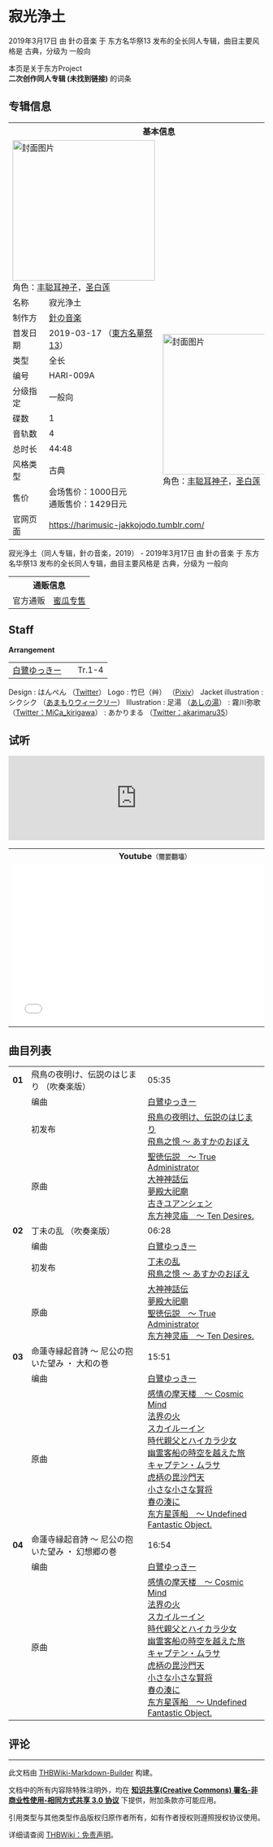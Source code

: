 # 寂光浄土

<!-- source html: G:\repos\THBWiki-Markdown-Builder\THBWikiMarkdown\Temp\main\9\90\ns0%3A%E5%AF%82%E5%85%89%E6%B5%84%E5%9C%9F.html -->

2019年3月17日 由 針の音楽 于 东方名华祭13 发布的全长同人专辑，曲目主要风格是 古典，分级为 一般向

本页是关于东方Project  
 **二次创作同人专辑 (未找到链接)** 的词条

## 专辑信息

<table><tbody><tr><th colspan="3">基本信息</th></tr><tr><td class="cover-artwork-mobile" colspan="2"><a href="./文件-寂光浄土封面.png.md" class="image" title="封面图片"><img alt="封面图片" src="https://upload.thwiki.cc/thumb/b/b8/%E5%AF%82%E5%85%89%E6%B5%84%E5%9C%9F%E5%B0%81%E9%9D%A2.png/280px-%E5%AF%82%E5%85%89%E6%B5%84%E5%9C%9F%E5%B0%81%E9%9D%A2.png" decoding="async" loading="lazy" width="280" height="276" srcset="https://upload.thwiki.cc/thumb/b/b8/%E5%AF%82%E5%85%89%E6%B5%84%E5%9C%9F%E5%B0%81%E9%9D%A2.png/420px-%E5%AF%82%E5%85%89%E6%B5%84%E5%9C%9F%E5%B0%81%E9%9D%A2.png 1.5x, https://upload.thwiki.cc/thumb/b/b8/%E5%AF%82%E5%85%89%E6%B5%84%E5%9C%9F%E5%B0%81%E9%9D%A2.png/560px-%E5%AF%82%E5%85%89%E6%B5%84%E5%9C%9F%E5%B0%81%E9%9D%A2.png 2x" data-file-width="752" data-file-height="740"></a><div class="cover-char">角色：<a href="./丰聪耳神子.md" title="丰聪耳神子">丰聪耳神子</a>，<a href="./圣白莲.md" title="圣白莲">圣白莲</a></div></td>
</tr><tr><td class="label">名称</td><td colspan="2"> 寂光浄土 </td></tr><tr><td class="label">制作方</td><td><a href="./針の音楽.md" title="針の音楽">針の音楽</a></td><td class="cover-artwork" rowspan="10" style="min-width:280px;"><a href="./文件-寂光浄土封面.png.md" class="image" title="封面图片"><img alt="封面图片" src="https://upload.thwiki.cc/thumb/b/b8/%E5%AF%82%E5%85%89%E6%B5%84%E5%9C%9F%E5%B0%81%E9%9D%A2.png/280px-%E5%AF%82%E5%85%89%E6%B5%84%E5%9C%9F%E5%B0%81%E9%9D%A2.png" decoding="async" loading="lazy" width="280" height="276" srcset="https://upload.thwiki.cc/thumb/b/b8/%E5%AF%82%E5%85%89%E6%B5%84%E5%9C%9F%E5%B0%81%E9%9D%A2.png/420px-%E5%AF%82%E5%85%89%E6%B5%84%E5%9C%9F%E5%B0%81%E9%9D%A2.png 1.5x, https://upload.thwiki.cc/thumb/b/b8/%E5%AF%82%E5%85%89%E6%B5%84%E5%9C%9F%E5%B0%81%E9%9D%A2.png/560px-%E5%AF%82%E5%85%89%E6%B5%84%E5%9C%9F%E5%B0%81%E9%9D%A2.png 2x" data-file-width="752" data-file-height="740"></a><div class="cover-char">角色：<a href="./丰聪耳神子.md" title="丰聪耳神子">丰聪耳神子</a>，<a href="./圣白莲.md" title="圣白莲">圣白莲</a></div></td>
</tr><tr><td class="label">首发日期</td><td>2019-03-17&#160;（<a href="/展会作品列表?e=%E4%B8%9C%E6%96%B9%E5%90%8D%E5%8D%8E%E7%A5%AD%2313">東方名華祭13</a>）</td></tr><tr><td class="label">类型</td><td>全长</td></tr><tr><td class="label">编号</td><td>HARI-009A</td></tr><tr><td class="label">分级指定</td><td>一般向</td></tr><tr><td class="label">碟数</td><td>1</td></tr><tr><td class="label">音轨数</td><td>4</td></tr><tr><td class="label">总时长</td><td>44:48</td></tr><tr><td class="label">风格类型</td><td>古典</td></tr><tr><td class="label">售价</td><td>会场售价：1000日元<br>通贩售价：1429日元</td></tr>
<tr><td class="label">官网页面</td><td colspan="2"><a rel="nofollow" class="external free" href="https://harimusic-jakkojodo.tumblr.com/">https://harimusic-jakkojodo.tumblr.com/</a></td></tr></tbody></table>

寂光浄土（同人专辑，針の音楽，2019） - 2019年3月17日 由 針の音楽 于 东方名华祭13 发布的全长同人专辑，曲目主要风格是 古典，分级为 一般向

<table><tbody><tr><th colspan="3">通贩信息</th></tr><tr><td class="label">官方通贩</td><td colspan="2"><a rel="nofollow" class="external text" href="https://www.melonbooks.co.jp/detail/detail.php?product_id=484148">蜜瓜专售</a></td></tr></tbody></table>



## Staff
  
 **Arrangement**   

<table><tbody><tr><td><a href="./白鷺ゆっきー.md" title="白鷺ゆっきー">白鷺ゆっきー</a></td><td></td><td>Tr.1-4</td></tr></tbody></table>


Design
: はんぺん （[Twitter](https://twitter.com/atamapokopoko)）
Logo
: 竹巳（艸） （[Pixiv](https://www.pixiv.net/member.php?id=2599407)）
Jacket illustration
: シクシク （[あまもりウィークリー](./あまもりウィークリー.md)）
Illustration
: 足湯 （[あしの湯](./あしの湯.md)）
: 霧川弥歌 （[Twitter：MiCa_kirigawa](https://twitter.com/MiCa_kirigawa)）
: あかりまる （[Twitter：akarimaru35](https://twitter.com/akarimaru35)）


## 试听
  
<iframe width="100%" height="166" scrolling="no" frameborder="no" src="https://w.soundcloud.com/player/?url=https%3A//api.soundcloud.com/tracks/586361322&amp;color=ff5500&amp;auto_play=false&amp;hide_related=false&amp;show_comments=true&amp;show_user=true&amp;show_reposts=false&amp;visual=false"></iframe>

  


<table>

<tbody><tr>
<th>Youtube<span style="font-family: sans-serif; cursor: default; color:#555; font-size: 0.8em; bottom: 0.1em; font-weight: bold;" title="连接到需要翻墙网页">（需要翻墙）</span>
</th></tr>
<tr>
<td><iframe width="560" height="315" src="//www.youtube-nocookie.com/embed/DFefkdb0CZo?" frameborder="0" allowfullscreen=""></iframe>
</td></tr></tbody></table>



## 曲目列表

<table><tbody><tr><td id="1" class="infoYD"><b>01</b></td><td id="飛鳥の夜明け、伝説のはじまり_（吹奏楽版）" colspan="2" class="title">飛鳥の夜明け、伝説のはじまり （吹奏楽版）<span class="thcsearchlinks"><a rel="nofollow" class="external text" href="https://cd.thwiki.cc?arrange=白鷺ゆっきー&amp;ogmusic=聖徳伝説　～ True Administrator，大神神話伝，夢殿大祀廟，古きユアンシェン&amp;fromwiki=寂光浄土"><span title="搜索相似同人曲"></span></a></span></td><td class="time">05:35</td></tr><tr><td class="left"></td><td class="label">编曲</td><td class="text" colspan="2"><a href="./白鷺ゆっきー.md" title="白鷺ゆっきー">白鷺ゆっきー</a><span class="thcsearchlinks"><a rel="nofollow" class="external text" href="https://cd.thwiki.cc?arrange=，白鷺ゆっきー&amp;fromwiki=寂光浄土"><span></span></a></span></td></tr><tr><td class="left"></td><td class="label">初发布</td><td class="text" colspan="2"><a href="/%E9%A3%9B%E9%B3%A5%E4%B9%8B%E6%86%B6_%EF%BD%9E_%E3%81%82%E3%81%99%E3%81%8B%E3%81%AE%E3%81%8A%E3%81%BC%E3%81%88#1" title="飛鳥之憶 ～ あすかのおぼえ">飛鳥の夜明け、伝説のはじまり</a><div class="source"><a href="./飛鳥之憶_～_あすかのおぼえ.md" title="飛鳥之憶 ～ あすかのおぼえ">飛鳥之憶 ～ あすかのおぼえ</a></div></td></tr><tr><td class="left"></td><td class="label">原曲</td><td class="text" colspan="2"><span class="thcsearchlinks"><a rel="nofollow" class="external text" href="https://cd.thwiki.cc?ogmusic=聖徳伝説　～ True Administrator，大神神話伝，夢殿大祀廟，古きユアンシェン&amp;fromwiki=寂光浄土"><span></span></a></span><div class="ogmusic"><a href="./聖徳伝説_～_True_Administrator.md" class="mw-redirect" title="聖徳伝説 ～ True Administrator">聖徳伝説　～ True Administrator</a></div><div class="ogmusic"><a href="./大神神話伝.md" class="mw-redirect" title="大神神話伝">大神神話伝</a></div><div class="ogmusic"><a href="./夢殿大祀廟.md" class="mw-redirect" title="夢殿大祀廟">夢殿大祀廟</a></div><div class="ogmusic"><a href="./古きユアンシェン.md" class="mw-redirect" title="古きユアンシェン">古きユアンシェン</a></div><div class="source"><a href="./东方神灵庙_～_Ten_Desires..md" class="mw-redirect" title="东方神灵庙 ～ Ten Desires.">东方神灵庙　～ Ten Desires.</a></div></td></tr>
<tr><td id="2" class="infoYD"><b>02</b></td><td id="丁未の乱_（吹奏楽版）" colspan="2" class="title">丁未の乱 （吹奏楽版）<span class="thcsearchlinks"><a rel="nofollow" class="external text" href="https://cd.thwiki.cc?arrange=白鷺ゆっきー&amp;ogmusic=大神神話伝，夢殿大祀廟，聖徳伝説　～ True Administrator&amp;fromwiki=寂光浄土"><span title="搜索相似同人曲"></span></a></span></td><td class="time">06:28</td></tr><tr><td class="left"></td><td class="label">编曲</td><td class="text" colspan="2"><a href="./白鷺ゆっきー.md" title="白鷺ゆっきー">白鷺ゆっきー</a><span class="thcsearchlinks"><a rel="nofollow" class="external text" href="https://cd.thwiki.cc?arrange=，白鷺ゆっきー&amp;fromwiki=寂光浄土"><span></span></a></span></td></tr><tr><td class="left"></td><td class="label">初发布</td><td class="text" colspan="2"><a href="/%E9%A3%9B%E9%B3%A5%E4%B9%8B%E6%86%B6_%EF%BD%9E_%E3%81%82%E3%81%99%E3%81%8B%E3%81%AE%E3%81%8A%E3%81%BC%E3%81%88#3" title="飛鳥之憶 ～ あすかのおぼえ">丁未の乱</a><div class="source"><a href="./飛鳥之憶_～_あすかのおぼえ.md" title="飛鳥之憶 ～ あすかのおぼえ">飛鳥之憶 ～ あすかのおぼえ</a></div></td></tr><tr><td class="left"></td><td class="label">原曲</td><td class="text" colspan="2"><span class="thcsearchlinks"><a rel="nofollow" class="external text" href="https://cd.thwiki.cc?ogmusic=大神神話伝，夢殿大祀廟，聖徳伝説　～ True Administrator&amp;fromwiki=寂光浄土"><span></span></a></span><div class="ogmusic"><a href="./大神神話伝.md" class="mw-redirect" title="大神神話伝">大神神話伝</a></div><div class="ogmusic"><a href="./夢殿大祀廟.md" class="mw-redirect" title="夢殿大祀廟">夢殿大祀廟</a></div><div class="ogmusic"><a href="./聖徳伝説_～_True_Administrator.md" class="mw-redirect" title="聖徳伝説 ～ True Administrator">聖徳伝説　～ True Administrator</a></div><div class="source"><a href="./东方神灵庙_～_Ten_Desires..md" class="mw-redirect" title="东方神灵庙 ～ Ten Desires.">东方神灵庙　～ Ten Desires.</a></div></td></tr>
<tr><td id="3" class="infoYD"><b>03</b></td><td id="命蓮寺縁起音詩_～_尼公の抱いた望み_・_大和の巻" colspan="2" class="title">命蓮寺縁起音詩 ～ 尼公の抱いた望み ・ 大和の巻<span class="thcsearchlinks"><a rel="nofollow" class="external text" href="https://cd.thwiki.cc?arrange=白鷺ゆっきー&amp;ogmusic=感情の摩天楼　～ Cosmic Mind，法界の火，スカイルーイン，時代親父とハイカラ少女，幽霊客船の時空を越えた旅，キャプテン・ムラサ，虎柄の毘沙門天，小さな小さな賢将，春の湊に&amp;fromwiki=寂光浄土"><span title="搜索相似同人曲"></span></a></span></td><td class="time">15:51</td></tr><tr><td class="left"></td><td class="label">编曲</td><td class="text" colspan="2"><a href="./白鷺ゆっきー.md" title="白鷺ゆっきー">白鷺ゆっきー</a><span class="thcsearchlinks"><a rel="nofollow" class="external text" href="https://cd.thwiki.cc?arrange=，白鷺ゆっきー&amp;fromwiki=寂光浄土"><span></span></a></span></td></tr><tr><td class="left"></td><td class="label">原曲</td><td class="text" colspan="2"><span class="thcsearchlinks"><a rel="nofollow" class="external text" href="https://cd.thwiki.cc?ogmusic=感情の摩天楼　～ Cosmic Mind，法界の火，スカイルーイン，時代親父とハイカラ少女，幽霊客船の時空を越えた旅，キャプテン・ムラサ，虎柄の毘沙門天，小さな小さな賢将，春の湊に&amp;fromwiki=寂光浄土"><span></span></a></span><div class="ogmusic"><a href="./感情の摩天楼_～_Cosmic_Mind.md" class="mw-redirect" title="感情の摩天楼 ～ Cosmic Mind">感情の摩天楼　～ Cosmic Mind</a></div><div class="ogmusic"><a href="./法界の火.md" class="mw-redirect" title="法界の火">法界の火</a></div><div class="ogmusic"><a href="./スカイルーイン.md" class="mw-redirect" title="スカイルーイン">スカイルーイン</a></div><div class="ogmusic"><a href="./時代親父とハイカラ少女.md" class="mw-redirect" title="時代親父とハイカラ少女">時代親父とハイカラ少女</a></div><div class="ogmusic"><a href="./幽霊客船の時空を越えた旅.md" class="mw-redirect" title="幽霊客船の時空を越えた旅">幽霊客船の時空を越えた旅</a></div><div class="ogmusic"><a href="./キャプテン・ムラサ.md" class="mw-redirect" title="キャプテン・ムラサ">キャプテン・ムラサ</a></div><div class="ogmusic"><a href="./虎柄の毘沙門天.md" class="mw-redirect" title="虎柄の毘沙門天">虎柄の毘沙門天</a></div><div class="ogmusic"><a href="./小さな小さな賢将.md" class="mw-redirect" title="小さな小さな賢将">小さな小さな賢将</a></div><div class="ogmusic"><a href="./春の湊に.md" class="mw-redirect" title="春の湊に">春の湊に</a></div><div class="source"><a href="./东方星莲船_～_Undefined_Fantastic_Object..md" class="mw-redirect" title="东方星莲船 ～ Undefined Fantastic Object.">东方星莲船　～ Undefined Fantastic Object.</a></div></td></tr>
<tr><td id="4" class="infoYD"><b>04</b></td><td id="命蓮寺縁起音詩_～_尼公の抱いた望み_・_幻想郷の巻" colspan="2" class="title">命蓮寺縁起音詩 ～ 尼公の抱いた望み ・ 幻想郷の巻<span class="thcsearchlinks"><a rel="nofollow" class="external text" href="https://cd.thwiki.cc?arrange=白鷺ゆっきー&amp;ogmusic=感情の摩天楼　～ Cosmic Mind，法界の火，スカイルーイン，時代親父とハイカラ少女，幽霊客船の時空を越えた旅，キャプテン・ムラサ，虎柄の毘沙門天，小さな小さな賢将，春の湊に&amp;fromwiki=寂光浄土"><span title="搜索相似同人曲"></span></a></span></td><td class="time">16:54</td></tr><tr><td class="left"></td><td class="label">编曲</td><td class="text" colspan="2"><a href="./白鷺ゆっきー.md" title="白鷺ゆっきー">白鷺ゆっきー</a><span class="thcsearchlinks"><a rel="nofollow" class="external text" href="https://cd.thwiki.cc?arrange=，白鷺ゆっきー&amp;fromwiki=寂光浄土"><span></span></a></span></td></tr><tr><td class="left"></td><td class="label">原曲</td><td class="text" colspan="2"><span class="thcsearchlinks"><a rel="nofollow" class="external text" href="https://cd.thwiki.cc?ogmusic=感情の摩天楼　～ Cosmic Mind，法界の火，スカイルーイン，時代親父とハイカラ少女，幽霊客船の時空を越えた旅，キャプテン・ムラサ，虎柄の毘沙門天，小さな小さな賢将，春の湊に&amp;fromwiki=寂光浄土"><span></span></a></span><div class="ogmusic"><a href="./感情の摩天楼_～_Cosmic_Mind.md" class="mw-redirect" title="感情の摩天楼 ～ Cosmic Mind">感情の摩天楼　～ Cosmic Mind</a></div><div class="ogmusic"><a href="./法界の火.md" class="mw-redirect" title="法界の火">法界の火</a></div><div class="ogmusic"><a href="./スカイルーイン.md" class="mw-redirect" title="スカイルーイン">スカイルーイン</a></div><div class="ogmusic"><a href="./時代親父とハイカラ少女.md" class="mw-redirect" title="時代親父とハイカラ少女">時代親父とハイカラ少女</a></div><div class="ogmusic"><a href="./幽霊客船の時空を越えた旅.md" class="mw-redirect" title="幽霊客船の時空を越えた旅">幽霊客船の時空を越えた旅</a></div><div class="ogmusic"><a href="./キャプテン・ムラサ.md" class="mw-redirect" title="キャプテン・ムラサ">キャプテン・ムラサ</a></div><div class="ogmusic"><a href="./虎柄の毘沙門天.md" class="mw-redirect" title="虎柄の毘沙門天">虎柄の毘沙門天</a></div><div class="ogmusic"><a href="./小さな小さな賢将.md" class="mw-redirect" title="小さな小さな賢将">小さな小さな賢将</a></div><div class="ogmusic"><a href="./春の湊に.md" class="mw-redirect" title="春の湊に">春の湊に</a></div><div class="source"><a href="./东方星莲船_～_Undefined_Fantastic_Object..md" class="mw-redirect" title="东方星莲船 ～ Undefined Fantastic Object.">东方星莲船　～ Undefined Fantastic Object.</a></div></td></tr></tbody></table>



## 评论




---

此文档由 [THBWiki-Markdown-Builder](https://github.com/Delsin-Yu/THBWiki-Markdown-Builder) 构建。

文档中的所有内容除特殊注明外，均在 [**知识共享(Creative Commons) 署名-非商业性使用-相同方式共享 3.0 协议**](https://creativecommons.org/licenses/by-sa/3.0/deed.zh-hans) 下提供，附加条款亦可能应用。

引用类型与其他类型作品版权归原作者所有，如有作者授权则遵照授权协议使用。

详细请查阅 [THBWiki：免责声明](https://thbwiki.cc/THBWiki:%E5%85%8D%E8%B4%A3%E5%A3%B0%E6%98%8E)。

